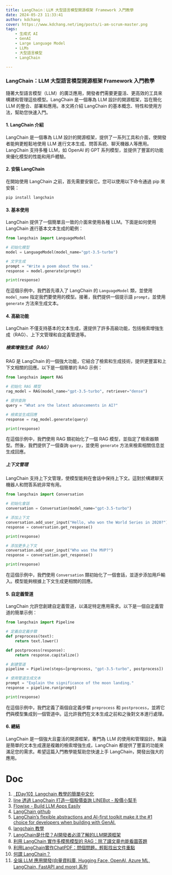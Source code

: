 ```yaml
---
title: LangChain：LLM 大型語言模型開源框架 Framework 入門教學
date: 2024-05-23 11:33:41
author: kdchang
cover: https://www.kdchang.net/img/posts/i-am-scrum-master.png
tags: 
    - 生成式 AI
    - GenAI
    - Large Language Model
    - LLMs
    - 大型語言模型
    - LangChain

---
```


### LangChain：LLM 大型語言模型開源框架 Framework 入門教學

隨著大型語言模型（LLM）的廣泛應用，開發者們需要更靈活、更高效的工具來構建和管理這些模型。LangChain 是一個專為 LLM 設計的開源框架，旨在簡化 LLM 的整合、部署和應用。本文將介紹 LangChain 的基本概念、特性和使用方法，幫助您快速入門。

#### 1. LangChain 介紹

LangChain 是一個專為 LLM 設計的開源框架，提供了一系列工具和介面，使開發者能夠更輕鬆地使用 LLM 進行文本生成、問答系統、聊天機器人等應用。LangChain 支持多種 LLM，如 OpenAI 的 GPT 系列模型，並提供了豐富的功能來優化模型的性能和用戶體驗。

#### 2. 安裝 LangChain

在開始使用 LangChain 之前，首先需要安裝它。您可以使用以下命令通過 pip 來安裝：

```bash
pip install langchain
```

#### 3. 基本使用

LangChain 提供了一個簡單且一致的介面來使用各種 LLM。下面是如何使用 LangChain 進行基本文本生成的範例：

```python
from langchain import LanguageModel

# 初始化模型
model = LanguageModel(model_name="gpt-3.5-turbo")

# 文字生成
prompt = "Write a poem about the sea."
response = model.generate(prompt)

print(response)
```

在這個示例中，我們首先導入了 LangChain 的 `LanguageModel` 類，並使用 `model_name` 指定我們要使用的模型。接著，我們提供一個提示語 `prompt`，並使用 `generate` 方法來生成文本。

#### 4. 高級功能

LangChain 不僅支持基本的文本生成，還提供了許多高級功能，包括檢索增強生成（RAG）、上下文管理和自定義管道等。

##### 檢索增強生成（RAG）

RAG 是 LangChain 的一個強大功能，它結合了檢索和生成技術，提供更豐富和上下文相關的回應。以下是一個簡單的 RAG 示例：

```python
from langchain import RAG

# 初始化 RAG 模型
rag_model = RAG(model_name="gpt-3.5-turbo", retriever="dense")

# 提供查詢
query = "What are the latest advancements in AI?"

# 檢索並生成回應
response = rag_model.generate(query)

print(response)
```

在這個示例中，我們使用 RAG 類初始化了一個 RAG 模型，並指定了檢索器類型。然後，我們提供了一個查詢 `query`，並使用 `generate` 方法來檢索相關信息並生成回應。

##### 上下文管理

LangChain 支持上下文管理，使模型能夠在會話中保持上下文。這對於構建聊天機器人和問答系統非常有用。

```python
from langchain import Conversation

# 初始化會話
conversation = Conversation(model_name="gpt-3.5-turbo")

# 添加上下文
conversation.add_user_input("Hello, who won the World Series in 2020?")
response = conversation.get_response()

print(response)

# 添加更多上下文
conversation.add_user_input("Who was the MVP?")
response = conversation.get_response()

print(response)
```

在這個示例中，我們使用 `Conversation` 類初始化了一個會話，並逐步添加用戶輸入。模型能夠根據上下文生成更相關的回應。

#### 5. 自定義管道

LangChain 允許您創建自定義管道，以滿足特定應用需求。以下是一個自定義管道的簡單示例：

```python
from langchain import Pipeline

# 定義自定義步驟
def preprocess(text):
    return text.lower()

def postprocess(response):
    return response.capitalize()

# 創建管道
pipeline = Pipeline(steps=[preprocess, "gpt-3.5-turbo", postprocess])

# 使用管道生成文本
prompt = "Explain the significance of the moon landing."
response = pipeline.run(prompt)

print(response)
```

在這個示例中，我們定義了兩個自定義步驟 `preprocess` 和 `postprocess`，並將它們與模型集成到一個管道中。這允許我們在文本生成之前和之後對文本進行處理。

#### 6. 總結

LangChain 是一個強大且靈活的開源框架，專門為 LLM 的使用和管理設計。無論是簡單的文本生成還是複雜的檢索增強生成，LangChain 都提供了豐富的功能來滿足您的需求。希望這篇入門教學能幫助您快速上手 LangChain，開發出強大的應用。

# Doc
1. [【Day10】Langchain 教學的簡單中文化](https://ithelp.ithome.com.tw/articles/10318758)
2. [line 透過 LangChain 打造一個股價查詢 LINEBot - 股價小幫手](https://engineering.linecorp.com/zh-hant/blog/langchain-llm-linebot)
3. [Flowise - Build LLM Apps Easily](https://github.com/FlowiseAI/Flowise?tab=readme-ov-file)
4. [LangChain github](https://github.com/langchain-ai/langchain)
5. [LangChain’s flexible abstractions and AI-first toolkit make it the #1 choice for developers when building with GenAI.](https://www.langchain.com/langchain)
6. [langchain 教學](https://www.langchain.asia/)
7. [LangChain是什麼？AI開發者必須了解的LLM開源框架](https://tw.alphacamp.co/blog/langchain-intro)
8. [利用 LangChain 實作多模態模型的 RAG：除了讀文章也能看圖答題](https://edge.aif.tw/application-langchain-rag/)
9. [利用LangChain實作ChatPDF：問個問題，輕鬆找出文件重點](https://edge.aif.tw/express-langchain-chatpdf/)
10. [何謂 LangChain？](https://aws.amazon.com/tw/what-is/langchain/)
11. [全端 LLM 應用開發(向量資料庫, Hugging Face, OpenAI, Azure ML, LangChain, FastAPI and more) 系列](https://ithelp.ithome.com.tw/users/20120030/ironman/7039)
